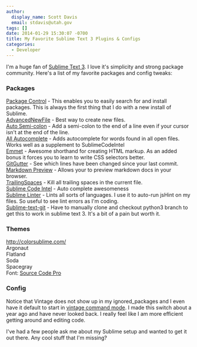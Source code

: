 ```yaml
---
author:
  display_name: Scott Davis
  email: stdavis@utah.gov
tags: []
date: 2014-01-29 15:30:07 -0700
title: My Favorite Sublime Text 3 Plugins & Configs
categories:
  - Developer
---
```

<p>I'm a huge fan of <a href="http://www.sublimetext.com/3">Sublime Text 3</a>. I love it's simplicity and strong package community. Here's a list of my favorite packages and config tweaks:</p>
<h3>
Packages</h3>
<p><a href="https://sublime.wbond.net/installation">Package Control</a>&nbsp;- This enables you to easily search for and install packages. This is always the first thing that I do with a new install of Sublime.<br />
<a href="https://sublime.wbond.net/packages/AdvancedNewFile">AdvancedNewFile</a> - Best way to create new files.<br />
<a href="https://sublime.wbond.net/packages/Auto%20Semi-Colon">Auto Semi-colon</a> - Add a semi-colon to the end of a line even if your cursor isn't at the end of the line.<br />
<a href="https://sublime.wbond.net/packages/All%20Autocomplete">All Autocomplete</a> - Adds autocomplete for words found in all open files. Works well as a supplement to SublimeCodeIntel<br />
<a href="https://sublime.wbond.net/packages/Emmet">Emmet</a> - Awesome shorthand for creating HTML markup. As an added bonus it forces you to learn to write CSS selectors better.<br />
<a href="https://sublime.wbond.net/packages/GitGutter">GitGutter</a> - See which lines have been changed since your last commit.<br />
<a href="https://sublime.wbond.net/packages/Markdown%20Preview">Markdown Preview</a> - Allows your to preview markdown docs in your browser.<br />
<a href="https://sublime.wbond.net/packages/TrailingSpaces">TrailingSpaces</a> - Kill all trailing spaces in the current file.<br />
<a href="https://sublime.wbond.net/packages/SublimeCodeIntel">Sublime Code Intel</a> - Auto complete awesomeness<br />
<a href="https://sublime.wbond.net/packages/SublimeLinter">Sublime Linter</a> - Lints all sorts of languages. I use it to auto-run jsHint on my files. So useful to see lint errors as I'm coding.<br />
<a href="https://github.com/kemayo/sublime-text-git">Sublime-text-git</a> - Have to manually clone and checkout python3 branch to get this to work in sublime text 3. It's a bit of a pain but worth it.</p>
<div>
<h3>
Themes</h3>
</div>
<p><a href="http://colorsublime.com/">http://colorsublime.com/</a><br />
Argonaut<br />
Flatland<br />
Soda<br />
Spacegray<br />
Font: <a href="http://blogs.adobe.com/typblography/2012/09/source-code-pro.html">Source Code Pro</a></p>
<ul>
</ul>
<div>
<h3>
Config</h3>
</div>
<div>
<script src="https://gist.github.com/stdavis/8698294.js"></script>
</div>
<p>Notice that Vintage does not show up in my ignored_packages and I even have it default to start in <a href="http://www.sublimetext.com/docs/3/vintage.html">vintage command mode</a>. I made this switch about a year ago and have never looked back. I really feel like I am more efficient getting around and editing code.</p>
<p>I've had a few people ask me about my Sublime setup and wanted to get it out there. Any cool stuff that I'm missing?</p>
 
